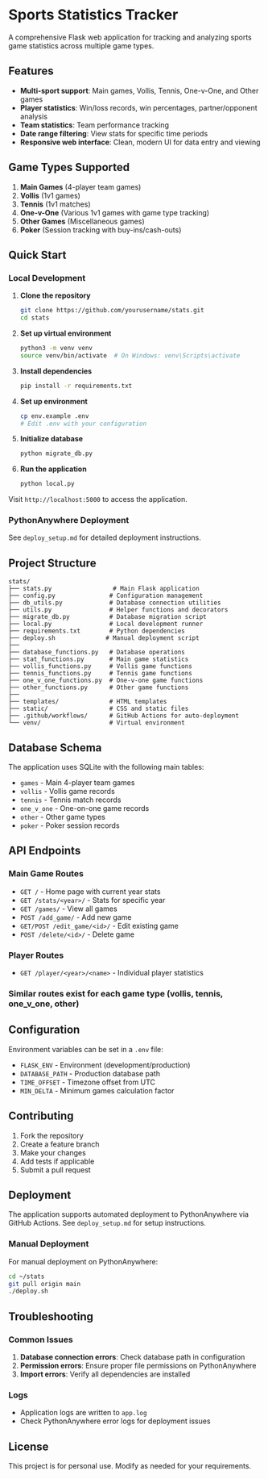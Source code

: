 # Sports Statistics Tracker

A comprehensive Flask web application for tracking and analyzing sports game statistics across multiple game types.

## Features

- **Multi-sport support**: Main games, Vollis, Tennis, One-v-One, and Other games
- **Player statistics**: Win/loss records, win percentages, partner/opponent analysis
- **Team statistics**: Team performance tracking
- **Date range filtering**: View stats for specific time periods
- **Responsive web interface**: Clean, modern UI for data entry and viewing

## Game Types Supported

1. **Main Games** (4-player team games)
2. **Vollis** (1v1 games)
3. **Tennis** (1v1 matches)
4. **One-v-One** (Various 1v1 games with game type tracking)
5. **Other Games** (Miscellaneous games)
6. **Poker** (Session tracking with buy-ins/cash-outs)

## Quick Start

### Local Development

1. **Clone the repository**
   ```bash
   git clone https://github.com/yourusername/stats.git
   cd stats
   ```

2. **Set up virtual environment**
   ```bash
   python3 -m venv venv
   source venv/bin/activate  # On Windows: venv\Scripts\activate
   ```

3. **Install dependencies**
   ```bash
   pip install -r requirements.txt
   ```

4. **Set up environment**
   ```bash
   cp env.example .env
   # Edit .env with your configuration
   ```

5. **Initialize database**
   ```bash
   python migrate_db.py
   ```

6. **Run the application**
   ```bash
   python local.py
   ```

Visit `http://localhost:5000` to access the application.

### PythonAnywhere Deployment

See `deploy_setup.md` for detailed deployment instructions.

## Project Structure

```
stats/
├── stats.py                 # Main Flask application
├── config.py               # Configuration management
├── db_utils.py             # Database connection utilities
├── utils.py                # Helper functions and decorators
├── migrate_db.py           # Database migration script
├── local.py                # Local development runner
├── requirements.txt        # Python dependencies
├── deploy.sh              # Manual deployment script
├── 
├── database_functions.py   # Database operations
├── stat_functions.py       # Main game statistics
├── vollis_functions.py     # Vollis game functions
├── tennis_functions.py     # Tennis game functions
├── one_v_one_functions.py  # One-v-one game functions
├── other_functions.py      # Other game functions
├── 
├── templates/              # HTML templates
├── static/                 # CSS and static files
├── .github/workflows/      # GitHub Actions for auto-deployment
└── venv/                   # Virtual environment
```

## Database Schema

The application uses SQLite with the following main tables:

- `games` - Main 4-player team games
- `vollis` - Vollis game records
- `tennis` - Tennis match records
- `one_v_one` - One-on-one game records
- `other` - Other game types
- `poker` - Poker session records

## API Endpoints

### Main Game Routes
- `GET /` - Home page with current year stats
- `GET /stats/<year>/` - Stats for specific year
- `GET /games/` - View all games
- `POST /add_game/` - Add new game
- `GET/POST /edit_game/<id>/` - Edit existing game
- `POST /delete/<id>/` - Delete game

### Player Routes
- `GET /player/<year>/<name>` - Individual player statistics

### Similar routes exist for each game type (vollis, tennis, one_v_one, other)

## Configuration

Environment variables can be set in a `.env` file:

- `FLASK_ENV` - Environment (development/production)
- `DATABASE_PATH` - Production database path
- `TIME_OFFSET` - Timezone offset from UTC
- `MIN_DELTA` - Minimum games calculation factor

## Contributing

1. Fork the repository
2. Create a feature branch
3. Make your changes
4. Add tests if applicable
5. Submit a pull request

## Deployment

The application supports automated deployment to PythonAnywhere via GitHub Actions. See `deploy_setup.md` for setup instructions.

### Manual Deployment

For manual deployment on PythonAnywhere:

```bash
cd ~/stats
git pull origin main
./deploy.sh
```

## Troubleshooting

### Common Issues

1. **Database connection errors**: Check database path in configuration
2. **Permission errors**: Ensure proper file permissions on PythonAnywhere
3. **Import errors**: Verify all dependencies are installed

### Logs

- Application logs are written to `app.log`
- Check PythonAnywhere error logs for deployment issues

## License

This project is for personal use. Modify as needed for your requirements.
